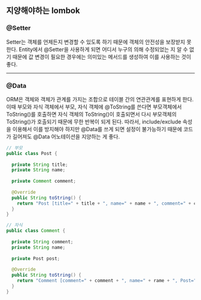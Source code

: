 ## 지양해야하는 lombok



### @Setter

Setter는 객체를 언제든지 변경할 수 있도록 하기 때문에 객체의 안전성을 보장받지 못한다. Entity에서 @Setter을 사용하게 되면 어디서 누구의 의해 수정되었는 지 알 수 없기 때문에 값 변경이 필요한 경우에는 의미있는 메서드를 생성하여 이를 사용하는 것이 좋다.

*************

### @Data

ORM은 객체와 객체가 관계를 가지는 조합으로 테이블 간의 연관관계를 표현하게 한다. 이때 부모와 자식 객체에서 부모, 자식 객체에 @ToString를 쓴다면 부모객체에서 ToString()를 호출하면 자식 객체의 ToString()이 호출되면서 다시 부모객체의 ToString()가 호출되기 때문에 무한 반복이 되게 된다. 따라서,  include/exclude 속성을 이용해서 이를 방지해야 하지만 @Data를 쓰게 되면 설정이 불가능하기 때문에 코드가 길어져도 @Data 어노테이션을 지양하는 게 좋다.

```java
// 부모
public class Post {
    
  private String title;
  private String name;
  
  private Comment comment;
  
  @Override
  public String toString() {
    return "Post [title=" + title + ", name=" + name + ", comment=" + comment + "];
  }
}

// 자식
public class Comment {
    
  private String comment;
  private String name;
    
  private Post post;
  
  @Override
  public String toString() {
    return "Comment [comment=" + comment + ", name=" + rame + ", Post=" + post + "]";
  }
}
```

